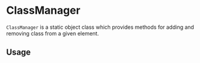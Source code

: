 # ClassManager

```ClassManager``` is a static object class which provides methods for adding and removing class from a given element.

## Usage
```javascript

```
